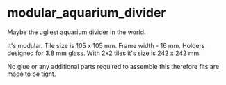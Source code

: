 # modular_aquarium_divider

Maybe the ugliest aquarium divider in the world.

It's modular. Tile size is 105 x 105 mm. Frame width - 16 mm. Holders designed for 3.8 mm glass. With 2x2 tiles it's size is 242 x 242 mm.

No glue or any additional parts required to assemble this therefore fits are made to be tight.
